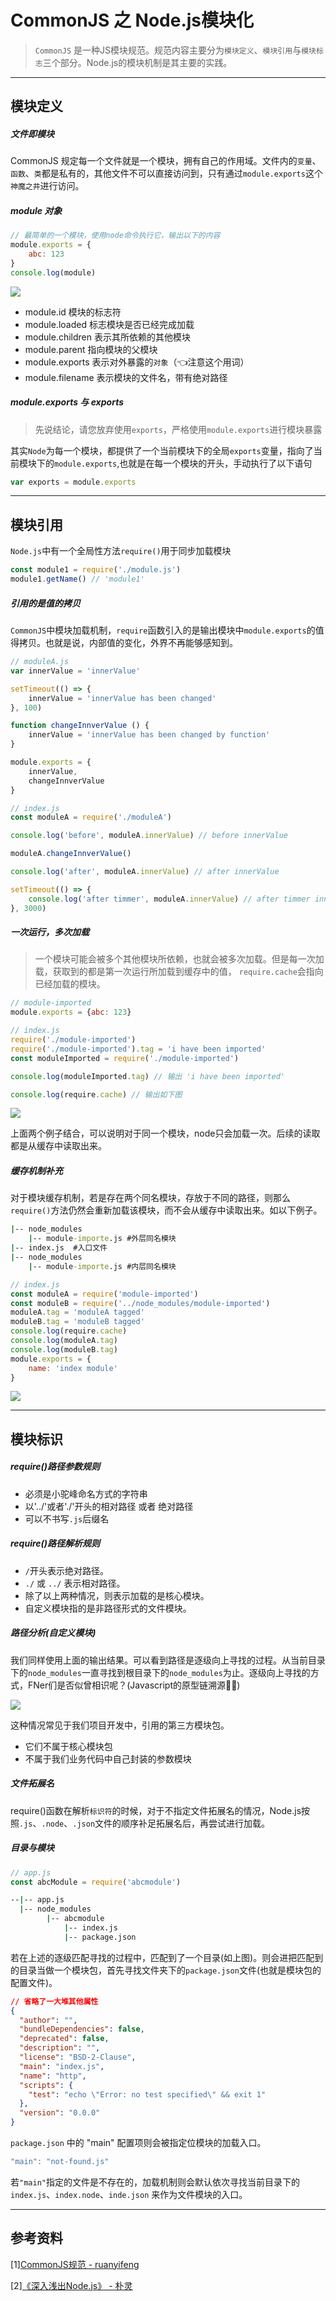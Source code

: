 # CommonJS 之 Node.js模块化

> `CommonJS` 是一种JS模块规范。规范内容主要分为`模块定义`、`模块引用`与`模块标志`三个部分。Node.js的模块机制是其主要的实践。
___
## 模块定义
##### 文件即模块
CommonJS 规定每一个文件就是一个模块，拥有自己的作用域。文件内的`变量`、`函数`、`类`都是私有的，其他文件不可以直接访问到，只有通过`module.exports`这个`神魔之井`进行访问。

##### module 对象
```js
// 最简单的一个模块，使用node命令执行它，输出以下的内容
module.exports = {
    abc: 123
}
console.log(module)
```
![](https://raw.githubusercontent.com/HXWfromDJTU/blog/master/blog_assets/node-module.png)

* module.id 模块的标志符
* module.loaded 标志模块是否已经完成加载
* module.children 表示其所依赖的其他模块
* module.parent 指向模块的父模块
* module.exports 表示对外暴露的`对象`（👈注意这个用词）
* module.filename 表示模块的文件名，带有绝对路径

##### module.exports 与 exports
> 先说结论，请您放弃使用`exports`，严格使用`module.exports`进行模块暴露

其实`Node`为每一个模块，都提供了一个当前模块下的全局`exports`变量，指向了当前模块下的`module.exports`,也就是在每一个模块的开头，手动执行了以下语句
```js
var exports = module.exports
```
___

## 模块引用
`Node.js`中有一个全局性方法`require()`用于同步加载模块
```js
const module1 = require('./module.js')
module1.getName() // 'module1'
```
##### 引用的是值的拷贝
`CommonJS`中模块加载机制，`require`函数引入的是输出模块中`module.exports`的值得拷贝。也就是说，内部值的变化，外界不再能够感知到。
```js
// moduleA.js
var innerValue = 'innerValue'

setTimeout(() => {
    innerValue = 'innerValue has been changed'
}, 100)

function changeInnverValue () {
    innerValue = 'innerValue has been changed by function'
}

module.exports = {
    innerValue,
    changeInnverValue
}

// index.js
const moduleA = require('./moduleA')

console.log('before', moduleA.innerValue) // before innerValue

moduleA.changeInnverValue()

console.log('after', moduleA.innerValue) // after innerValue

setTimeout(() => {
    console.log('after timmer', moduleA.innerValue) // after timmer innerValue
}, 3000)
```
##### 一次运行，多次加载
> 一个模块可能会被多个其他模块所依赖，也就会被多次加载。但是每一次加载，获取到的都是第一次运行所加载到缓存中的值， `require.cache`会指向已经加载的模块。

```js
// module-imported
module.exports = {abc: 123}

// index.js
require('./module-imported')
require('./module-imported').tag = 'i have been imported'
const moduleImported = require('./module-imported')

console.log(moduleImported.tag) // 输出 'i have been imported'

console.log(require.cache) // 输出如下图
```
![](/blog_assets/node-modules-require-cache.png)

上面两个例子结合，可以说明对于同一个模块，node只会加载一次。后续的读取都是从缓存中读取出来。

##### 缓存机制补充
对于模块缓存机制，若是存在两个同名模块，存放于不同的路径，则那么`require()`方法仍然会重新加载该模块，而不会从缓存中读取出来。如以下例子。

```bat
|-- node_modules
    |-- module-importe.js #外层同名模块
|-- index.js  #入口文件
|-- node_modules
    |-- module-importe.js #内层同名模块
```
```js
// index.js
const moduleA = require('module-imported')
const moduleB = require('../node_modules/module-imported')
moduleA.tag = 'moduleA tagged'
moduleB.tag = 'moduleB tagged'
console.log(require.cache)
console.log(moduleA.tag)
console.log(moduleB.tag)
module.exports = {
    name: 'index module'
}
```
![](/blog_assets/node-modules-same-name.png)
___
## 模块标识

##### require()路径参数规则
* 必须是小驼峰命名方式的字符串
* 以'../'或者'./'开头的相对路径 或者 绝对路径
* 可以不书写`.js`后缀名

##### require()路径解析规则
* `/`开头表示绝对路径。
* `./` 或 `../` 表示相对路径。
* 除了以上两种情况，则表示加载的是核心模块。
* 自定义模块指的是非路径形式的文件模块。

##### 路径分析(自定义模块)
我们同样使用上面的输出结果。可以看到路径是逐级向上寻找的过程。从当前目录下的`node_modules`一直寻找到根目录下的`node_modules`为止。逐级向上寻找的方式，FNer们是否似曾相识呢？(Javascript的原型链溯源👩‍🏫‍)

![](https://raw.githubusercontent.com/HXWfromDJTU/blog/master/blog_assets/node_modules_path.png)

这种情况常见于我们项目开发中，引用的第三方模块包。
* 它们不属于核心模块包
* 不属于我们业务代码中自己封装的参数模块

##### 文件拓展名
require()函数在解析`标识符`的时候，对于不指定文件拓展名的情况，Node.js按照`.js`、`.node`、`.json`文件的顺序补足拓展名后，再尝试进行加载。

##### 目录与模块
```js
// app.js
const abcModule = require('abcmodule')
```
```bat
--|-- app.js
  |-- node_modules
        |-- abcmodule
            |-- index.js
            |-- package.json
```
若在上述的逐级匹配寻找的过程中，匹配到了一个目录(如上图)。则会进把匹配到的目录当做一个模块包，首先寻找文件夹下的`package.json`文件(也就是模块包的配置文件)。

```json
// 省略了一大堆其他属性
{
  "author": "",
  "bundleDependencies": false,
  "deprecated": false,
  "description": "",
  "license": "BSD-2-Clause",
  "main": "index.js",
  "name": "http",
  "scripts": {
    "test": "echo \"Error: no test specified\" && exit 1"
  },
  "version": "0.0.0"
}
```
`package.json` 中的 "main" 配置项则会被指定位模块的加载入口。

```js
"main": "not-found.js"
```
若`"main"`指定的文件是不存在的，加载机制则会默认依次寻找当前目录下的`index.js`、`index.node`、`inde.json` 来作为文件模块的入口。

___

## 参考资料
[1][CommonJS规范 - ruanyifeng](https://javascript.ruanyifeng.com/nodejs/module.html#toc6)

[2][《深入浅出Node.js》 - 朴灵](https://book.douban.com/subject/25768396/)